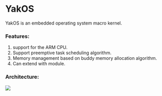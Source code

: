 YakOS
==========

YakOS is an embedded operating system macro kernel.

### Features:
1. support for the ARM CPU.
2. Support preemptive task scheduling algorithm.
3. Memory management based on buddy memory allocation algorithm.
4. Can extend with module.

### Architecture:
![](https://github.com/yannik520/YakOS/blob/master/documents/arch.png)

